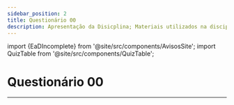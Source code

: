 ```yaml
---
sidebar_position: 2
title: Questionário 00
description: Apresentação da Disicplina; Materiais utilizados na disciplina;
---
```


import {EaDIncomplete} from '@site/src/components/AvisosSite';
import QuizTable from '@site/src/components/QuizTable';

# Questionário 00

<EaDIncomplete />

<!-- Tabela com link para atividade, inicio, fim e descrição do Quiz! -->
<div style={{ display: "flex", justifyContent: "center" }}>
  <QuizTable index={0} internal={false} />
</div>

---
